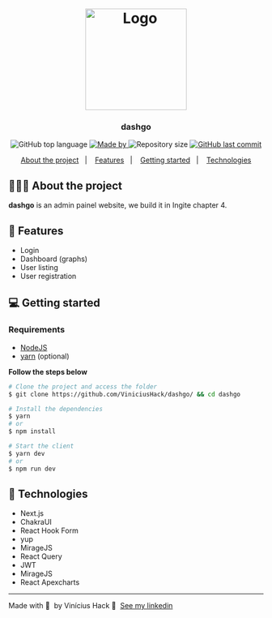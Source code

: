 <h1 align="center">
	<img alt="Logo" src="https://repository-images.githubusercontent.com/387272859/68ce65ea-a431-45fa-8e95-2d9255083c1d" width="200px" />
</h1>

<h3 align="center">
  dashgo
</h3>

<p align="center">
  <img alt="GitHub top language" src="https://img.shields.io/github/languages/top/ViniciusHack/dashgo">

  <a href="https://www.linkedin.com/in/ViniciusHack/">
    <img alt="Made by" src="https://img.shields.io/badge/made%20by-Vinícius%20Hack-gree">
  </a>
  
  <img alt="Repository size" src="https://img.shields.io/github/repo-size/ViniciusHack/dashgo">
  
  <a href="https://github.com/ViniciusHack/dashgo/commits/master">
    <img alt="GitHub last commit" src="https://img.shields.io/github/last-commit/ViniciusHack/dashgo">
  </a>
</p>

<p align="center">
  <a href="#-about-the-project">About the project</a>&nbsp;&nbsp;&nbsp;|&nbsp;&nbsp;&nbsp;
  <a href="#-features">Features</a>&nbsp;&nbsp;&nbsp;|&nbsp;&nbsp;&nbsp;
  <a href="#-getting-started">Getting started</a>&nbsp;&nbsp;&nbsp;|&nbsp;&nbsp;&nbsp;
  <a href="#-technologies">Technologies</a>
</p>


## 👨🏻‍💻 About the project
**dashgo** is an admin painel website, we build it in Ingite chapter 4.

## 🔨 Features
- Login
- Dashboard (graphs)
- User listing
- User registration

## 💻 Getting started

### Requirements

- <a href="https://nodejs.org/en/">NodeJS</a>
- <a href="https://classic.yarnpkg.com/lang/en/docs/install/">yarn</a> (optional)

**Follow the steps below**

```bash
# Clone the project and access the folder
$ git clone https://github.com/ViniciusHack/dashgo/ && cd dashgo

# Install the dependencies
$ yarn
# or
$ npm install

# Start the client
$ yarn dev
# or
$ npm run dev
```

## 🔧 Technologies
- Next.js
- ChakraUI
- React Hook Form
- yup
- MirageJS
- React Query
- JWT
- MirageJS
- React Apexcharts

---

Made with 💜 &nbsp;by Vinícius Hack 👋 &nbsp;[See my linkedin](https://www.linkedin.com/in/viniciushack/)
